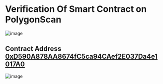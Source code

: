 # Verification Of Smart Contract on PolygonScan

![image](https://user-images.githubusercontent.com/102557215/185798853-e8f2fb58-39b5-43e2-9356-a50c93068111.png)

## Contract Address   [0xD590A878AA8674fC5ca94CAef2E037Da4e1017A0](https://mumbai.polygonscan.com/address/0xD590A878AA8674fC5ca94CAef2E037Da4e1017A0)


![image](https://user-images.githubusercontent.com/102557215/185798935-84655f99-842e-442a-9967-1d3cb88da82c.png)

